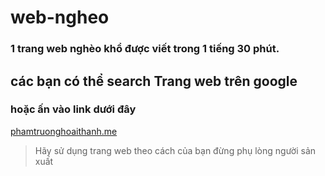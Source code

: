 # web-ngheo
### 1 trang web **nghèo khổ** được viết trong 1 tiếng 30 phút.
## các bạn có thể search Trang web trên google 
### hoặc ấn vào link dưới đây
[phamtruonghoaithanh.me](http://phamtruonghoaithanh.me/)
> Hãy sử dụng trang web theo cách của bạn đừng phụ lòng người sản xuất
